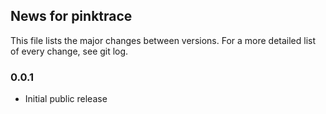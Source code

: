 ## News for pinktrace

This file lists the major changes between versions. For a more detailed list of
every change, see git log.

### 0.0.1
* Initial public release
